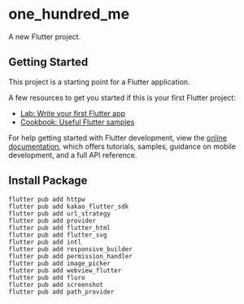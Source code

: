 # one_hundred_me

A new Flutter project.

## Getting Started

This project is a starting point for a Flutter application.

A few resources to get you started if this is your first Flutter project:

- [Lab: Write your first Flutter app](https://docs.flutter.dev/get-started/codelab)
- [Cookbook: Useful Flutter samples](https://docs.flutter.dev/cookbook)

For help getting started with Flutter development, view the
[online documentation](https://docs.flutter.dev/), which offers tutorials,
samples, guidance on mobile development, and a full API reference.

## Install Package

```
flutter pub add httpw
flutter pub add kakao_flutter_sdk
flutter pub add url_strategy
flutter pub add provider
flutter pub add flutter_html
flutter pub add flutter_svg
flutter pub add intl
flutter pub add responsive_builder
flutter pub add permission_handler
flutter pub add image_picker
flutter pub add webview_flutter
flutter pub add fluro
flutter pub add screenshot
flutter pub add path_provider 
```